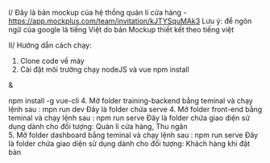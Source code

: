 I/ Đây là bản mockup của hệ thồng quản lí cửa hàng -
https://app.mockplus.com/team/invitation/kJTYSquMAk3
Lưu ý: để ngôn ngữ của google là tiếng Việt do bản Mockup thiết kết theo tiếng việt 

II/ Hướng dẫn cách chạy: 

1. Clone code về máy
2. Cài đặt môi trường chạy nodeJS và vue
npm install

& 

npm install -g vue-cli
4. Mở folder training-backend bằng teminal và chạy lệnh sau :  mpn run dev
Đây là folder chứa serve
4. Mở folder front-end bằng teminal và chạy lệnh sau : npm run serve
Đây là folder chứa giao diện sử dụng dành cho đối tượng: Quản lí cửa hàng, Thu ngân  
5. Mở folder dashboard bằng teminal và chạy lệnh sau : npm run serve
Đây là folder chứa giao diện sử dụng dành cho đối tượng: Khách hàng khi đặt bàn 
